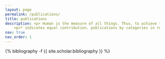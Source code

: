 ```yaml
---
layout: page
permalink: /publications/
title: publications
description: <p> Human is the measure of all things. Thus, to achieve truly general intelligence, we should strive to create a system that can think and act comparably to humans. Admittedly, for many tasks, we don't need a system as sophisticated as a human being. We also don't need to fully comprehend the mechanisms of human intelligence to develop a system with remarkable generalization capabilities. However, these are still not generalist agent, no matter what the PR says. <br/> My research interest starts from general object understanding, and has recently shifted to human-centric manipulation. Many onging projects in new area do not reflect in the paper list yet. </p>
    <p>* indicates equal contribution. publications by categories in reversed chronological order. </p>
nav: true
nav_order: 1
---
```

<!-- _pages/publications.md -->
<div class="publications">

{% bibliography -f {{ site.scholar.bibliography }} %}

</div>

